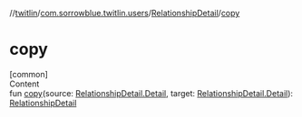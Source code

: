 //[twitlin](../../index.md)/[com.sorrowblue.twitlin.users](../index.md)/[RelationshipDetail](index.md)/[copy](copy.md)



# copy  
[common]  
Content  
fun [copy](copy.md)(source: [RelationshipDetail.Detail](-detail/index.md), target: [RelationshipDetail.Detail](-detail/index.md)): [RelationshipDetail](index.md)  



